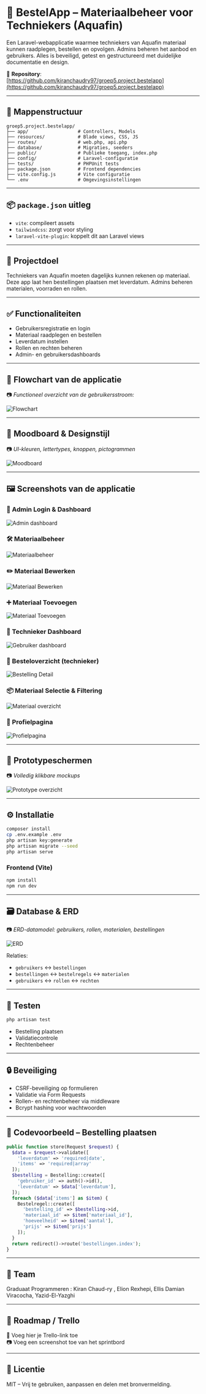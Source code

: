 
# 🛒 BestelApp – Materiaalbeheer voor Techniekers (Aquafin)

Een Laravel-webapplicatie waarmee techniekers van Aquafin materiaal kunnen raadplegen, bestellen en opvolgen. Admins beheren het aanbod en gebruikers. Alles is beveiligd, getest en gestructureerd met duidelijke documentatie en design.

🔗 **Repository**: [https://github.com/kiranchaudry97/groep5.project.bestelapp](https://github.com/kiranchaudry97/groep5.project.bestelapp)

---

## 📁 Mappenstructuur

```text
groep5.project.bestelapp/
├── app/                  # Controllers, Models
├── resources/            # Blade views, CSS, JS
├── routes/               # web.php, api.php
├── database/             # Migraties, seeders
├── public/               # Publieke toegang, index.php
├── config/               # Laravel-configuratie
├── tests/                # PHPUnit tests
├── package.json          # Frontend dependencies
├── vite.config.js        # Vite configuratie
└── .env                  # Omgevingsinstellingen
```

---

## 📦 `package.json` uitleg

- `vite`: compileert assets
- `tailwindcss`: zorgt voor styling
- `laravel-vite-plugin`: koppelt dit aan Laravel views

---

## 📌 Projectdoel

Techniekers van Aquafin moeten dagelijks kunnen rekenen op materiaal. Deze app laat hen bestellingen plaatsen met leverdatum. Admins beheren materialen, voorraden en rollen.

---

## ✅ Functionaliteiten

- Gebruikersregistratie en login
- Materiaal raadplegen en bestellen
- Leverdatum instellen
- Rollen en rechten beheren
- Admin- en gebruikersdashboards

---

## 🧭 Flowchart van de applicatie

📷 *Functioneel overzicht van de gebruikersstroom:*

![Flowchart](bestel_app_flowchart.jpeg)

---

## 🎨 Moodboard & Designstijl

📷 *UI-kleuren, lettertypes, knoppen, pictogrammen*

![Moodboard](bestel_app_moodboard.jpeg)

---

## 🖼️ Screenshots van de applicatie

### 👤 Admin Login & Dashboard
![Admin dashboard](admin-dashboard.jpg)

### 🛠️ Materiaalbeheer
![Materiaalbeheer](admin-materiaal-beheer.jpg)

### ✏️ Materiaal Bewerken
![Materiaal Bewerken](admin-materiaal-bewerken.jpg)

### ➕ Materiaal Toevoegen
![Materiaal Toevoegen](admin-materiaal-toevoegen.jpg)

### 👷 Technieker Dashboard
![Gebruiker dashboard](gebruiker-dashboard.jpg)

### 🛒 Besteloverzicht (technieker)
![Bestelling Detail](gebruiker-bestellingen-bestelnummer.jpg)

### 📦 Materiaal Selectie & Filtering
![Materiaal overzicht](gebruiker-materiaal-overzicht.jpg)

### 👤 Profielpagina
![Profielpagina](gebruiker-profiel.jpg)

---

## 🧪 Prototypeschermen

📷 *Volledig klikbare mockups*

![Prototype overzicht](bestel_app_prototype.jpg)

---

## ⚙️ Installatie

```bash
composer install
cp .env.example .env
php artisan key:generate
php artisan migrate --seed
php artisan serve
```

### Frontend (Vite)
```bash
npm install
npm run dev
```

---

## 🗃️ Database & ERD

📷 *ERD-datamodel: gebruikers, rollen, materialen, bestellingen*

![ERD](2af6824c-be7f-4496-a6db-b6335eb6ae43.jpg)

Relaties:
- `gebruikers` ↔ `bestellingen`
- `bestellingen` ↔ `bestelregels` ↔ `materialen`
- `gebruikers` ↔ `rollen` ↔ `rechten`

---

## 🧪 Testen

```bash
php artisan test
```

- Bestelling plaatsen
- Validatiecontrole
- Rechtenbeheer

---

## 🔒 Beveiliging

- CSRF-beveiliging op formulieren
- Validatie via Form Requests
- Rollen- en rechtenbeheer via middleware
- Bcrypt hashing voor wachtwoorden

---

## 🧠 Codevoorbeeld – Bestelling plaatsen

```php
public function store(Request $request) {
  $data = $request->validate([
    'leverdatum' => 'required|date',
    'items' => 'required|array'
  ]);
  $bestelling = Bestelling::create([
    'gebruiker_id' => auth()->id(),
    'leverdatum' => $data['leverdatum'],
  ]);
  foreach ($data['items'] as $item) {
    Bestelregel::create([
      'bestelling_id' => $bestelling->id,
      'materiaal_id' => $item['materiaal_id'],
      'hoeveelheid' => $item['aantal'],
      'prijs' => $item['prijs']
    ]);
  }
  return redirect()->route('bestellingen.index');
}
```

---

## 👥 Team

Graduaat Programmeren : Kiran Chaud-ry , Elion Rexhepi, Ellis Damian Viracocha, Yazid-El-Yazghi


---

## 📅 Roadmap / Trello

🔗 Voeg hier je Trello-link toe  
📷 Voeg een screenshot toe van het sprintbord

---

## 📄 Licentie

MIT – Vrij te gebruiken, aanpassen en delen met bronvermelding.

